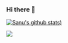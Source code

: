 ### Hi there 👋

[![Sanu's github stats](https://github-readme-stats.vercel.app/api?username=sanuann&show_icons=true&theme=cobalt))](https://github.com/sanuann/github-readme-stats)


![](https://visitor-badge.laobi.icu/badge?page_id=sanuann.readme)
